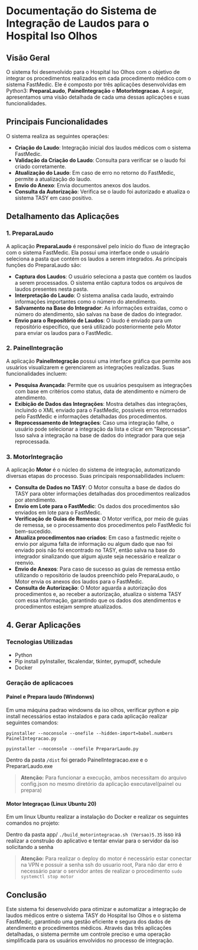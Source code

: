 # Documentação do Sistema de Integração de Laudos para o Hospital Iso Olhos

## Visão Geral

O sistema foi desenvolvido para o Hospital Iso Olhos com o objetivo de integrar os procedimentos realizados em cada procedimento médico com o sistema FastMedic. Ele é composto por três aplicações desenvolvidas em Python3: **PreparaLaudo**, **PainelIntegração** e **MotorIntegracao**. A seguir, apresentamos uma visão detalhada de cada uma dessas aplicações e suas funcionalidades.

## Principais Funcionalidades 

O sistema realiza as seguintes operações:
- **Criação do Laudo**: Integração inicial dos laudos médicos com o sistema FastMedic.
- **Validação da Criação do Laudo**: Consulta para verificar se o laudo foi criado corretamente.
- **Atualização do Laudo**: Em caso de erro no retorno do FastMedic, permite a atualização do laudo.
- **Envio do Anexo**: Envia documentos anexos dos laudos.
- **Consulta da Autorização**: Verifica se o laudo foi autorizado e atualiza o sistema TASY em caso positivo.

## Detalhamento das Aplicações

### 1. PreparaLaudo

A aplicação **PreparaLaudo** é responsável pelo início do fluxo de integração com o sistema FastMedic. Ela possui uma interface onde o usuário seleciona a pasta que contém os laudos a serem integrados. As principais funções do PreparaLaudo são:

- **Captura dos Laudos**: O usuário seleciona a pasta que contém os laudos a serem processados. O sistema então captura todos os arquivos de laudos presentes nesta pasta.
- **Interpretação do Laudo**: O sistema analisa cada laudo, extraindo informações importantes como o número do atendimento.
- **Salvamento na Base do Integrador**: As informações extraídas, como o número do atendimento, são salvas na base de dados do integrador.
- **Envio para o Repositório de Laudos**: O laudo é enviado para um repositório específico, que será utilizado posteriormente pelo Motor para enviar os laudos para o FastMedic.

### 2. PainelIntegração

A aplicação **PainelIntegração** possui uma interface gráfica que permite aos usuários visualizarem e gerenciarem as integrações realizadas. Suas funcionalidades incluem:

- **Pesquisa Avançada**: Permite que os usuários pesquisem as integrações com base em critérios como status, data de atendimento e número de atendimento.
- **Exibição de Dados das Integrações**: Mostra detalhes das integrações, incluindo o XML enviado para o FastMedic, possíveis erros retornados pelo FastMedic e informações detalhadas dos procedimentos.
- **Reprocessamento de Integrações**: Caso uma integração falhe, o usuário pode selecionar a integração da lista e clicar em "Reprocessar". Isso salva a integração na base de dados do integrador para que seja reprocessada.

### 3. MotorIntegração

A aplicação **Motor** é o núcleo do sistema de integração, automatizando diversas etapas do processo. Suas principais responsabilidades incluem:

- **Consulta de Dados no TASY**: O Motor consulta a base de dados do TASY para obter informações detalhadas dos procedimentos realizados por atendimento.
- **Envio em Lote para o FastMedic**: Os dados dos procedimentos são enviados em lote para o FastMedic.
- **Verificação de Guias de Remessa**: O Motor verifica, por meio de guias de remessa, se o processamento dos procedimentos pelo FastMedic foi bem-sucedido.
- **Atualiza procedimentos nao criados**: Em caso a fastmedic rejeite o envio por alguma falta de informação ou algum dado que nao foi enviado pois não foi encontrado no TASY, então salva na base do integrador sinalizando que algum ajuste seja necessário e realizar o reenvio.
- **Envio de Anexos**: Para caso de sucesso as guias de remessa então utilizando o repositório de laudos preenchido pelo PreparaLaudo, o Motor envia os anexos dos laudos para o FastMedic.
- **Consulta de Autorização**: O Motor aguarda a autorização dos procedimentos e, ao receber a autorização, atualiza o sistema TASY com essa informação, garantindo que os dados dos atendimentos e procedimentos estejam sempre atualizados.

## 4. Gerar Aplicações

### Tecnologias Utilizadas
- Python
- Pip install pyInstaller, tkcalendar, tkinter, pymupdf, schedule
- Docker

### Geração de aplicacoes

#### Painel e Prepara laudo (Windonws)

Em uma máquina padrao windowns da iso olhos, verificar python e pip install necessários estao instalados e para cada aplicação realizar seguintes comandos:

`pyinstaller --noconsole --onefile --hidden-import=babel.numbers PainelIntegracao.py`

`pyinstaller --noconsole --onefile PrepararLaudo.py`

Dentro da pasta `/dist` foi gerado PainelIntegracao.exe e o PrepararLaudo.exe 

> **Atenção:** Para funcionar a execução, ambos necessitam do arquivo config.json no mesmo diretório da aplicação executavel(painel ou prepara)


#### Motor Integraçao (Linux Ubuntu 20)

Em um linux Ubuntu realizar a instalação do Docker e realizar os seguintes comandos no projeto:

Dentro da pasta app/ `./build_motorintegracao.sh (Versao)5.35` isso irá realizar a construão do aplicativo e tentar enviar para o servidor da iso solicitando a senha


> **Atenção:** Para realizar o deploy do motor é necessário estar conectar na VPN e possuir a senha ssh do usuario root, Para não dar erro é necessário parar o servidor antes de realizar o procedimento `sudo systemctl stop motor`


## Conclusão

Este sistema foi desenvolvido para otimizar e automatizar a integração de laudos médicos entre o sistema TASY do Hospital Iso Olhos e o sistema FastMedic, garantindo uma gestão eficiente e segura dos dados de atendimento e procedimentos médicos. Através das três aplicações detalhadas, o sistema permite um controle preciso e uma operação simplificada para os usuários envolvidos no processo de integração.
